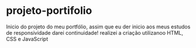 # projeto-portifolio
Inicio do projeto do meu portfólio,  assim que eu der inicio aos meus estudos de responsividade darei continuidade!
realizei a criação utilizanoo HTML, CSS e JavaScript
